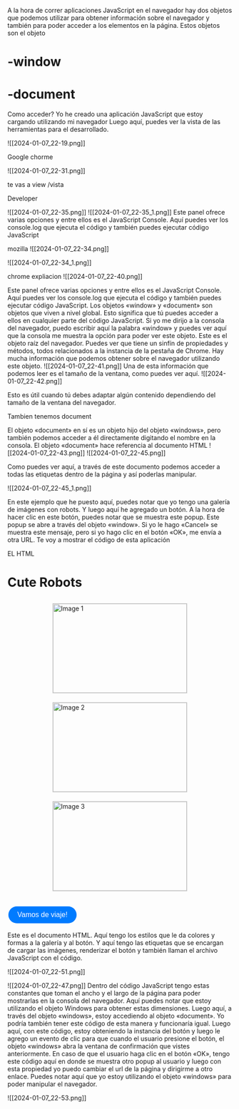 
 A la hora de correr aplicaciones JavaScript en el navegador hay dos objetos que podemos utilizar para obtener información sobre el navegador y también para poder acceder a los elementos en la página. Estos objetos son el objeto 
 
# -window
# -document


Como acceder? 
 Yo he creado una aplicación JavaScript que estoy cargando utilizando mi navegador Luego aquí, puedes ver la vista de las herramientas para el desarrollado. 



![[2024-01-07_22-19.png]]



Google chorme

![[2024-01-07_22-31.png]]

te vas a view /vista

Developer

![[2024-01-07_22-35.png]]
![[2024-01-07_22-35_1.png]]
 Este panel ofrece varias opciones y entre ellos es el JavaScript Console. Aquí puedes ver los console.log que ejecuta el código y también puedes ejecutar código JavaScript


mozilla
![[2024-01-07_22-34.png]]

![[2024-01-07_22-34_1.png]]



chrome expliacion
![[2024-01-07_22-40.png]]

 Este panel ofrece varias opciones y entre ellos es el JavaScript Console. Aquí puedes ver los console.log que ejecuta el código y también puedes ejecutar código JavaScript. Los objetos «window» y «document» son objetos que viven a nivel global. Esto significa que tú puedes acceder a ellos en cualquier parte del código JavaScript. Si yo me dirijo a la consola del navegador, puedo escribir aquí la palabra «window» y puedes ver aquí que la consola me muestra la opción para poder ver este objeto. Este es el objeto raíz del navegador. Puedes ver que tiene un sinfín de propiedades y métodos, todos relacionados a la instancia de la pestaña de Chrome. Hay mucha información que podemos obtener sobre el navegador utilizando este objeto.
![[2024-01-07_22-41.png]] Una de esta información que podemos leer es el tamaño de la ventana, como puedes ver aquí. 
![[2024-01-07_22-42.png]]

 Esto es útil cuando tú debes adaptar algún contenido dependiendo del tamaño de la ventana del navegador. 


Tambien tenemos document


 El objeto «document» en sí es un objeto hijo del objeto «windows», pero también podemos acceder a él directamente digitando el nombre en la consola. El objeto «document» hace referencia al documento HTML
![[2024-01-07_22-43.png]]
![[2024-01-07_22-45.png]]

 Como puedes ver aquí, a través de este documento podemos acceder a todas las etiquetas dentro de la página y así poderlas manipular. 
 
 ![[2024-01-07_22-45_1.png]]

 
 En este ejemplo que he puesto aquí, puedes notar que yo tengo una galería de imágenes con robots. Y luego aquí he agregado un botón. A la hora de hacer clic en este botón, puedes notar que se muestra este popup. Este popup se abre a través del objeto «window». Si yo le hago «Cancel» se muestra este mensaje, pero si yo hago clic en el botón «OK», me envía a otra URL. Te voy a mostrar el código de esta aplicación

EL HTML


<!DOCTYPE html>

<html lang="en">

<head>

<meta charset="UTF-8">

<meta name="viewport" content="width=device-width, initial-scale=1.0">

<title>Cute Robots</title>

<style>

.galeria {

display: flex;

justify-content: space-around;

margin: 20px;

flex-wrap: wrap;

}

  

.galeria img {

width: 300px;

height: 200px;

object-fit: scale-down;

border: 1px solid #ccc;

margin: 10px;

}

  

.boton-redondo {

border: none;

border-radius: 20px;

padding: 10px 20px;

font-size: 16px;

cursor: pointer;

background-color: #007bff;

color: #fff;

text-align: center;

text-decoration: none;

display: inline-block;

margin: 4px 2px;

transition-duration: 0.4s;

font-family: Arial, sans-serif;

}

  

.boton-redondo:hover {

background-color: #0056b3;

}

  

</style>

</head>

<body>

<h1>Cute Robots</h1>

<div class="galeria">

<img src="./imagenes/robot1.png" alt="Image 1">

<img src="./imagenes/robot2.png" alt="Image 2">

<img src="./imagenes//robot3.png" alt="Image 3">

</div>

<button class="boton-redondo">Vamos de viaje!</button>

<script src="./logica.js"></script>

</body>

</html>




 Este es el documento HTML. Aquí tengo los estilos que le da colores y formas a la galería y al botón. 
 Y aquí tengo las etiquetas que se encargan de cargar las imágenes, renderizar el botón y también llaman el archivo JavaScript con el código. 
 
 
 ![[2024-01-07_22-51.png]]
 
![[2024-01-07_22-47.png]]
 Dentro del código JavaScript tengo estas constantes que toman el ancho y el largo de la página para poder mostrarlas en la consola del navegador. Aquí puedes notar que estoy utilizando el objeto Windows para obtener estas dimensiones. Luego aquí, a través del objeto «windows», estoy accediendo al objeto «document». Yo podría también tener este código de esta manera y funcionaría igual. Luego aquí, con este código, estoy obteniendo la instancia del botón y luego le agrego un evento de clic para que cuando el usuario presione el botón, el objeto «windows» abra la ventana de confirmación que vistes anteriormente. En caso de que el usuario haga clic en el botón «OK», tengo este código aquí en donde se muestra otro popup al usuario y luego con esta propiedad yo puedo cambiar el url de la página y dirigirme a otro enlace. Puedes notar aquí que yo estoy utilizando el objeto «windows» para poder manipular el navegador. 



![[2024-01-07_22-53.png]]
